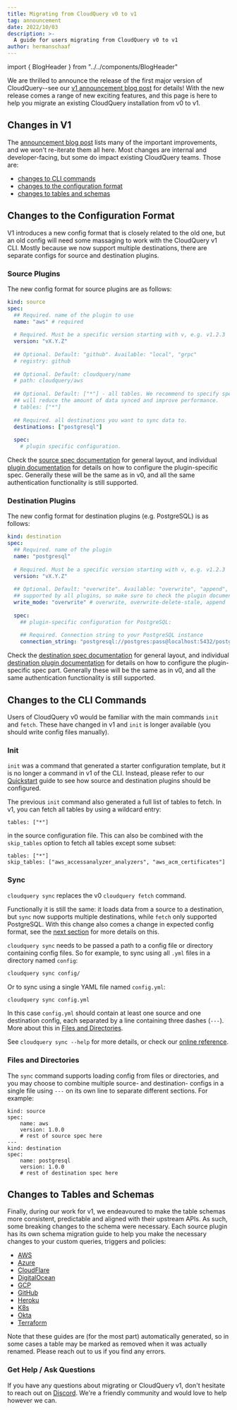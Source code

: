 ```yaml
---
title: Migrating from CloudQuery v0 to v1
tag: announcement
date: 2022/10/03
description: >-
  A guide for users migrating from CloudQuery v0 to v1
author: hermanschaaf
---
```


import { BlogHeader } from "../../components/BlogHeader"

<BlogHeader/>

We are thrilled to announce the release of the first major version of CloudQuery--see our [v1 announcement blog post](/blog/cloudquery-v1-release) for details! With the new release comes a range of new exciting features, and this page is here to help you migrate an existing CloudQuery installation from v0 to v1.

## Changes in V1

The [announcement blog post](/blog/cloudquery-v1-release) lists many of the important improvements, and we won't re-iterate them all here. Most changes are internal and developer-facing, but some do impact existing CloudQuery teams. Those are:

- [changes to CLI commands](#changes-to-the-cli-commands)
- [changes to the configuration format](#changes-to-the-configuration-format)
- [changes to tables and schemas](#changes-to-tables-and-schemas)

## Changes to the Configuration Format

V1 introduces a new config format that is closely related to the old one, but an old config will need some massaging to work with the CloudQuery v1 CLI. Mostly because we now support multiple destinations, there are separate configs for source and destination plugins.

### Source Plugins

The new config format for source plugins are as follows:

```yaml
kind: source
spec:
  ## Required. name of the plugin to use
  name: "aws" # required
 
  # Required. Must be a specific version starting with v, e.g. v1.2.3
  version: "vX.Y.Z"
 
  ## Optional. Default: "github". Available: "local", "grpc"
  # registry: github
 
  ## Optional. Default: cloudquery/name
  # path: cloudquery/aws
 
  ## Optional. Default: ["*"] - all tables. We recommend to specify specific tables that you need to sync as this
  ## will reduce the amount of data synced and improve performance.
  # tables: ["*"]
 
  ## Required. all destinations you want to sync data to.
  destinations: ["postgresql"]
 
  spec:
    # plugin specific configuration.
```

Check the [source spec documentation](/docs/reference/source-spec) for general layout, and individual [plugin documentation](/docs/plugins/sources) for details on how to configure the plugin-specific spec. Generally these will be the same as in v0, and all the same authentication functionality is still supported.

### Destination Plugins

The new config format for destination plugins (e.g. PostgreSQL) is as follows:

```yaml
kind: destination
spec:
  ## Required. name of the plugin
  name: "postgresql"
 
  # Required. Must be a specific version starting with v, e.g. v1.2.3
  version: "vX.Y.Z"
 
  ## Optional. Default: "overwrite". Available: "overwrite", "append", "overwrite-delete-stale". Not all modes are 
  ## supported by all plugins, so make sure to check the plugin documentation for more details.
  write_mode: "overwrite" # overwrite, overwrite-delete-stale, append
 
  spec:
    ## plugin-specific configuration for PostgreSQL:
 
    ## Required. Connection string to your PostgreSQL instance
    connection_string: "postgresql://postgres:pass@localhost:5432/postgres?sslmode=disable"```
```

Check the [destination spec documentation](/docs/reference/destination-spec) for general layout, and individual [destination plugin documentation](/docs/plugins/destinations) for details on how to configure the plugin-specific spec part. Generally these will be the same as in v0, and all the same authentication functionality is still supported.

## Changes to the CLI Commands

Users of CloudQuery v0 would be familiar with the main commands `init` and `fetch`. These have changed in v1 and `init` is longer available (you should write config files manually).

### Init

`init` was a command that generated a starter configuration template, but it is no longer a command in v1 of the CLI. Instead, please refer to our [Quickstart](https://www.cloudquery.io/docs/quickstart) guide to see how source and destination plugins should be configured.

The previous `init` command also generated a full list of tables to fetch. In v1, you can fetch all tables by using a wildcard entry:

```
tables: ["*"]
```

in the source configuration file. This can also be combined with the `skip_tables` option to fetch all tables except some subset:

```
tables: ["*"]
skip_tables: ["aws_accessanalyzer_analyzers", "aws_acm_certificates"]
```

### Sync

`cloudquery sync` replaces the v0 `cloudquery fetch` command.

Functionally it is still the same: it loads data from a source to a destination, but `sync` now supports multiple destinations, while `fetch` only supported PostgreSQL. With this change also comes a change in expected config format, see the [next section](#changes-to-the-configuration-format) for more details on this.

`cloudquery sync` needs to be passed a path to a config file or directory containing config files. So for example, to sync using all `.yml` files in a directory named `config`:

```bash
cloudquery sync config/
```

Or to sync using a single YAML file named `config.yml`:

```bash
cloudquery sync config.yml
```

In this case `config.yml` should contain at least one source and one destination config, each separated by a line containing three dashes (`---`). More about this in [Files and Directories](#files-and-directories).

See `cloudquery sync --help` for more details, or check our [online reference](/docs/reference/cli/cloudquery_sync).

### Files and Directories

The `sync` command supports loading config from files or directories, and you may choose to combine multiple source- and destination- configs in a single file using `---` on its own line to separate different sections. For example:

```
kind: source
spec:
    name: aws
    version: 1.0.0
    # rest of source spec here
---
kind: destination
spec:
    name: postgresql
    version: 1.0.0
    # rest of destination spec here
```

## Changes to Tables and Schemas

Finally, during our work for v1, we endeavoured to make the table schemas more consistent, predictable and aligned with their upstream APIs. As such, some breaking changes to the schema were necessary. Each source plugin has its own schema migration guide to help you make the necessary changes to your custom queries, triggers and policies:

- [AWS](https://github.com/cloudquery/cloudquery/blob/main/plugins/source/aws/docs/v1-migration.md)
- [Azure](https://github.com/cloudquery/cloudquery/blob/main/plugins/source/azure/docs/v1-migration.md)
- [CloudFlare](https://github.com/cloudquery/cloudquery/blob/main/plugins/source/cloudflare/docs/v1-migration.md)
- [DigitalOcean](https://github.com/cloudquery/cloudquery/blob/main/plugins/source/digitalocean/docs/v1-migration.md)
- [GCP](https://github.com/cloudquery/cloudquery/blob/main/plugins/source/gcp/docs/v1-migration.md)
- [GitHub](https://github.com/cloudquery/cloudquery/blob/main/plugins/source/github/docs/v1-migration.md)
- [Heroku](https://github.com/cloudquery/cloudquery/blob/main/plugins/source/heroku/docs/v1-migration.md)
- [K8s](https://github.com/cloudquery/cloudquery/blob/main/plugins/source/k8s/docs/v1-migration.md)
- [Okta](https://github.com/cloudquery/cloudquery/blob/main/plugins/source/okta/docs/v1-migration.md)
- [Terraform](https://github.com/cloudquery/cloudquery/blob/main/plugins/source/terraform/docs/v1-migration.md)

Note that these guides are (for the most part) automatically generated, so in some cases a table may be marked as removed when it was actually renamed. Please reach out to us if you find any errors.

### Get Help / Ask Questions

If you have any questions about migrating or CloudQuery v1, don't hesitate to reach out on [Discord](https://www.cloudquery.io/discord). We're a friendly community and would love to help however we can.
